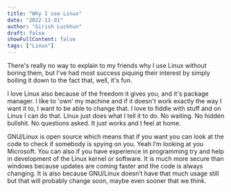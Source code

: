 ```yaml
---
title: "Why I use Linux"
date: "2022-11-01"
author: "Girish Luckhun"
draft: false   
showFullContent: false
tags: ["Linux"]                                            
---
```


There's really no way to explain to my friends why I use Linux without boring them, but I've had most success piquing their interest by simply boiling it down to the fact that, well, it's fun.

I love Linux also because of the freedom it gives you, and it's package manager. I like to 'own' my machine and if it doesn't work exactly the way I want it to, I want to be able to change that. I love to fiddle with stuff and on Linux I can do that. Linux just does what I tell it to do. No waiting. No hidden bullshit. No questions asked. It just works and I feel at home.

GNU/Linux is open source which means that if you want you can look at the code to check if somebody is spying on you. Yeah I’m looking at you Microsoft. You can also if you have experience in programming try and help in development of the Linux kernel or software. It is much more secure than windows because updates are coming faster and the code is always changing. It is also because GNU/Linux doesn’t have that much usage still but that will probably change soon, maybe even sooner that we think.

